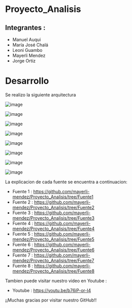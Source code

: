 # Proyecto_Analisis

## Integrantes : 

* Manuel Auqui
* María José Chalá
* Leoni Guambo
* Mayerli Mendez
* Jorge Ortiz

# Desarrollo

Se realizo la siguiente arquitectura 

![image](https://user-images.githubusercontent.com/74840012/156772408-c2e639ad-2ec2-4269-967b-1c7d1f9c81e6.png)

![image](https://user-images.githubusercontent.com/74840012/156772462-9a2b3074-685f-4929-82f7-c9657f29c716.png)

![image](https://user-images.githubusercontent.com/74840012/156772503-a0f0662d-18e1-44f8-a6ff-e9fd7f6118d0.png)

![image](https://user-images.githubusercontent.com/74840012/156772536-30e43d8d-16c4-4e9e-9228-50723a9d361e.png)

![image](https://user-images.githubusercontent.com/74840012/156772564-ee602d7e-2c3b-4144-aa47-9c62bfafaf15.png)

![image](https://user-images.githubusercontent.com/74840012/156772587-62d45436-93d9-4e7c-8a74-7f65f3ed8e7f.png)

![image](https://user-images.githubusercontent.com/74840012/156772609-6188958e-0367-49fe-8393-14cc56a5b47f.png)

![image](https://user-images.githubusercontent.com/74840012/156772631-58a4f428-f0ba-4639-b777-8dd8d21ed141.png)


La explicacion de cada fuente se encuentra a continuacion: 

* Fuente 1 : https://github.com/mayerli-mendez/Proyecto_Analisis/tree/Fuente1
* Fuente 2 : https://github.com/mayerli-mendez/Proyecto_Analisis/tree/Fuente2
* Fuente 3 : https://github.com/mayerli-mendez/Proyecto_Analisis/tree/Fuente3
* Fuente 4 : https://github.com/mayerli-mendez/Proyecto_Analisis/tree/Fuente4
* Fuente 5 : https://github.com/mayerli-mendez/Proyecto_Analisis/tree/Fuente5
* Fuente 6 : https://github.com/mayerli-mendez/Proyecto_Analisis/tree/Fuente6
* Fuente 7 : https://github.com/mayerli-mendez/Proyecto_Analisis/tree/Fuente7
* Fuente 8 : https://github.com/mayerli-mendez/Proyecto_Analisis/tree/Fuente8

Tambien puede visitar nuestro video en Youtube : 
* Youtube : https://youtu.be/b76iP-or-I4

¡¡Muchas gracias por visitar nuestro GitHub!!
